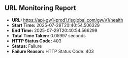 ## URL Monitoring Report

- **URL:** https://api-gw1-prod1.fisglobal.com/gw/v1/health
- **Start Time:** 2025-07-29T20:40:54.506329
- **End Time:** 2025-07-29T20:40:54.566299
- **Total Time Taken:** 0.05997 seconds
- **HTTP Status Code:** 403
- **Status:** Failure
- **Failure Reason:** HTTP Status Code: 403
